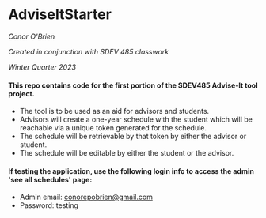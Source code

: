# AdviseItStarter
  *Conor O'Brien*
  
  *Created in conjunction with SDEV 485 classwork*
  
  *Winter Quarter 2023*
 

#### This repo contains code for the first portion of the SDEV485 Advise-It tool project.
- The tool is to be used as an aid for advisors and students. 
- Advisors will create a one-year schedule with the student which will be reachable via a unique token generated for the schedule. 
- The schedule will be retrievable by that token by either the advisor or student. 
- The schedule will be editable by either the student or the advisor.


#### If testing the application, use the following login info to access the admin 'see all schedules' page:
- Admin email: conorepobrien@gmail.com
- Password: testing
